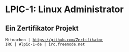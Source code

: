 # LPIC-1: Linux Administrator
## Ein Zertifikator Projekt
`Mitmachen | `[`https://github.com/Zertifikator`](https://github.com/Zertifikator) \
`IRC | #lpic-1-de | irc.freenode.net`
